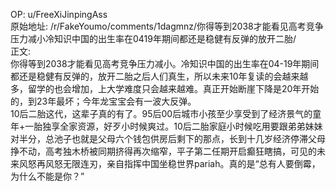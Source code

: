 
OP: u/FreeXiJinpingAss  
原始地址: /r/FakeYoumo/comments/1dagmnz/你得等到2038才能看见高考竞争压力减小冷知识中国的出生率在0419年期间都还是稳健有反弹的放开二胎/  
正文:  
你得等到2038才能看见高考竞争压力减小。冷知识中国的出生率在04-19年期间都还是稳健有反弹的，放开二胎之后人们真生，所以未来10年复读的会越来越多，留学的也会增加，上大学难度只会越来越难。真正开始断崖下降是20年开始的，到23年最坏；今年龙宝宝会有一波大反弹。  
10后二胎这代，这辈子真的有了。95后00后城市小孩至少享受到了经济景气的童年+一胎独享全家资源，好歹小时候爽过。10后二胎家庭小时候吃用要跟弟弟妹妹对半分，总池子也就是父母六个钱包供房后剩下的那点，长到十几岁经济停滞父母挣不动，高考独木桥被同期挤得再次缩窄，平子第二任期开启癫狂瞎搞，可见的未来风怒再风怒无限连刃，亲自指挥中国坐稳世界pariah。真的是“总有人要倒霉，为什么不能是你？”

